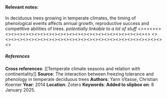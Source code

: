 #### **Relevant notes**:
In deciduous trees growing in temperate climates, the timing of phenological events affects annual growth, reproductive success and competitive abilities of trees.
*potentially linkable to a lot of stuff*
<><><><><><><><><><><><><><><><><><><><><><><><><><><><><>
<><><><><><><><><><><><><><><><><><><><><><><><><><><><><>
##### References
**Cross references**: 
[[Temperate climate seasons and relation with continentality]]
**Source**: The interaction between freezing tolerance and phenology in temperate deciduous trees
**Authors**: Yann Vitasse, Christian Koerner
**Year**: 2014
**Location**: Zotero
**Keywords**: 
**Added to slipbox on**: 8 January 2025. 

